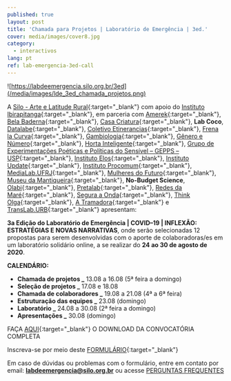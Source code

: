 ```yaml
---
published: true
layout: post
title: 'Chamada para Projetos | Laboratório de Emergência | 3ed.'
cover: media/images/cover8.jpg
category:
  - interactivos
lang: pt
ref: lab-emergencia-3ed-call
---
```



![https://labdeemergencia.silo.org.br/3ed](/media/images/lde_3ed_chamada_projetos.png)

A [Silo - Arte e Latitude Rural](https://silo.org.br/){:target="_blank"} com apoio do [Instituto Ibirapitanga](https://www.ibirapitanga.org.br/){:target="_blank"}, em parceria com [Amerek](https://twitter.com/amerek_ufmg){:target="_blank"}, [Bela Baderna](http://belabaderna.com.br/){:target="_blank"}, [Casa Criatura](https://www.instagram.com/casacriatura/){:target="_blank"}, **Lab Coco**, [Datalabe](https://datalabe.org/){:target="_blank"}, [Coletivo Etinerancias](https://www.instagram.com/etinerancias){:target="_blank"}, [Frena la Curva](https://frenalacurva.net/){:target="_blank"}, [Gambiologia](http://www.gambiologia.net/blog/){:target="_blank"}, [Gênero e Número](http://www.generonumero.media/){:target="_blank"}, [Horta Inteligente](https://hortainteligente.wixsite.com/hortainteligente){:target="_blank"}, [Grupo de Experimentações Poéticas e Políticas do Sensível – GEPPS – USP](https://www.gepps.com.br){:target="_blank"}, [Instituto Elos](https://institutoelos.org/){:target="_blank"}, [Instituto Update](https://www.institutoupdate.org.br/){:target="_blank"}, [Instituto Procomum](https://www.procomum.org/){:target="_blank"}, [MediaLab.UFRJ](href="http://medialabufrj.net/"){:target="_blank"}, [Mulheres do Futuro](https://www.instagram.com/mulheresdofuturopa/){:target="_blank"}, [Museu da Mantiqueira](https://museudamantiqueira.com.br/){:target="_blank"}, **No-Budget Science**, [Olabi](https://www.olabi.org.br){:target="_blank"}, [Pretalab](https://www.pretalab.com/){:target="_blank"}, [Redes da Maré](http://www.redesdamare.org.br/){:target="_blank"}, [Segura a Onda](https://seguraaonda.com.br/){:target="_blank"}, [Think Olga](https://www.thinkolga.com/){:target="_blank"}, [A Tramadora](https://www.tramadora.net/){:target="_blank"} e [TransLab.URB](https://translaburb.cc/){:target="_blank"} apresentam:


**3a Edição do Laboratório de Emergência \| COVID–19 \| INFLEXÃO: ESTRATÉGIAS E NOVAS NARRATIVAS**, onde serão selecionadas 12 propostas para serem desenvolvidas com o aporte de colaboradoras/es em um laboratório solidário online, a se realizar do **24 ao 30 de agosto de 2020**.

**CALENDÁRIO:**
  
* **Chamada de projetos      _** 13.08 a 16.08 (5ª feira a domingo)
* **Seleção de projetos      _** 17.08 e 18.08
* **Chamada de colaboradores _** 19.08 a 21.08 (4ª a 6ª feira)
* **Estruturação das equipes _** 23.08 (domingo)
* **Laboratório              _** 24.08 a 30.08 (2ª feira a domingo)
* **Apresentações            _** 30.08 (domingo)



FAÇA [AQUI](https://labdeemergencia.silo.org.br/3ed/media/docs/PT_PROJETOS_CHAMADA_LAB_DE_EMERGENCIA.pdf){:target="_blank"} O DOWNLOAD DA CONVOCATÓRIA COMPLETA


Inscreva-se por meio deste [FORMULÁRIO](https://forms.gle/dRvbwmcL9kHfyxiPA){:target="_blank"}


Em caso de dúvidas ou problemas com o formulário, entre em contato por email:  **labdeemergencia@silo.org.br** 
ou acesse [PERGUNTAS FREQUENTES](https://labdeemergencia.silo.org.br/3ed/pt/dicas/perguntas-frequentes)


